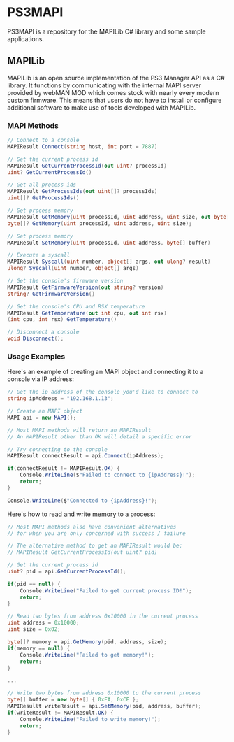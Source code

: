 # PS3MAPI
PS3MAPI is a repository for the MAPILib C# library and some sample applications.

## MAPILib
MAPILib is an open source implementation of the PS3 Manager API as a C# library. It functions by communicating with the internal MAPI server provided by webMAN MOD which comes stock with nearly every modern custom firmware. This means that users do not have to install or configure additional software to make use of tools developed with MAPILib.

### MAPI Methods
```C#
// Connect to a console
MAPIResult Connect(string host, int port = 7887)

// Get the current process id
MAPIResult GetCurrentProcessId(out uint? processId)
uint? GetCurrentProcessId()

// Get all process ids
MAPIResult GetProcessIds(out uint[]? processIds)
uint[]? GetProcessIds()

// Get process memory
MAPIResult GetMemory(uint processId, uint address, uint size, out byte[]? buffer)
byte[]? GetMemory(uint processId, uint address, uint size);

// Set process memory
MAPIResult SetMemory(uint processId, uint address, byte[] buffer)

// Execute a syscall
MAPIResult Syscall(uint number, object[] args, out ulong? result)
ulong? Syscall(uint number, object[] args)

// Get the console's firmware version
MAPIResult GetFirmwareVersion(out string? version)
string? GetFirmwareVersion()

// Get the console's CPU and RSX temperature
MAPIResult GetTemperature(out int cpu, out int rsx)
(int cpu, int rsx) GetTemperature()

// Disconnect a console
void Disconnect();
```

### Usage Examples
Here's an example of creating an MAPI object and connecting it to a console via IP address:
```C#
// Get the ip address of the console you'd like to connect to
string ipAddress = "192.168.1.13";

// Create an MAPI object
MAPI api = new MAPI();

// Most MAPI methods will return an MAPIResult
// An MAPIResult other than OK will detail a specific error

// Try connecting to the console
MAPIResult connectResult = api.Connect(ipAddress);

if(connectResult != MAPIResult.OK) {
    Console.WriteLine($"Failed to connect to {ipAddress}!");
    return;
}

Console.WriteLine($"Connected to {ipAddress}!");
```

Here's how to read and write memory to a process:
```C#
// Most MAPI methods also have convenient alternatives
// for when you are only concerned with success / failure

// The alternative method to get an MAPIResult would be:
// MAPIResult GetCurrentProcessId(out uint? pid)

// Get the current process id
uint? pid = api.GetCurrentProcessId();

if(pid == null) {
    Console.WriteLine("Failed to get current process ID!");
    return;
}

// Read two bytes from address 0x10000 in the current process
uint address = 0x10000;
uint size = 0x02;

byte[]? memory = api.GetMemory(pid, address, size);
if(memory == null) {
    Console.WriteLine("Failed to get memory!");
    return;
}

...

// Write two bytes from address 0x10000 to the current process
byte[] buffer = new byte[] { 0xFA, 0xCE };
MAPIResullt writeResult = api.SetMemory(pid, address, buffer);
if(writeResult != MAPIResult.OK) {
    Console.WriteLine("Failed to write memory!");
    return;
}

```